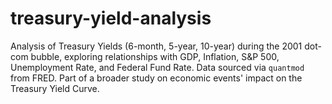 # treasury-yield-analysis
Analysis of Treasury Yields (6-month, 5-year, 10-year) during the 2001 dot-com bubble, exploring relationships with GDP, Inflation, S&amp;P 500, Unemployment Rate, and Federal Fund Rate. Data sourced via `quantmod` from FRED. Part of a broader study on economic events' impact on the Treasury Yield Curve.
